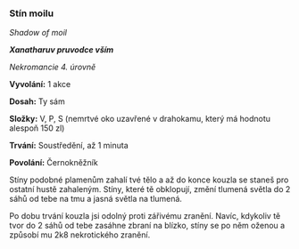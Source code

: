 ### Stín moilu

*Shadow of moil*

***Xanatharuv pruvodce vším***

 *Nekromancie 4. úrovně* 
 

**Vyvolání:** 1 akce

**Dosah:** Ty sám

**Složky:** V, P, S (nemrtvé oko uzavřené v drahokamu, který má hodnotu alespoň 150 zl)

**Trvání:** Soustředění, až 1 minuta

**Povolání:** Černokněžník
 
Stíny podobné plamenům zahalí tvé tělo a až do konce kouzla se staneš pro ostatní hustě zahaleným. Stíny, které tě obklopují, změní tlumená světla do 2 sáhů od tebe na tmu a jasná světla na tlumená.

Po dobu trvání kouzla jsi odolný proti zářivému zranění. Navíc, kdykoliv tě tvor do 2 sáhů od tebe zasáhne zbraní na blízko, stíny se po něm oženou a způsobí mu 2k8 nekrotického zranění.